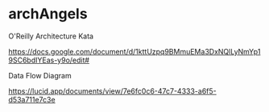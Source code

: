 # archAngels
O'Reilly Architecture Kata

https://docs.google.com/document/d/1kttUzpq9BMmuEMa3DxNQlLyNmYp19SC6bdIYEas-y9o/edit#


</h3>Data Flow Diagram</h3>

https://lucid.app/documents/view/7e6fc0c6-47c7-4333-a6f5-d53a711e7c3e


